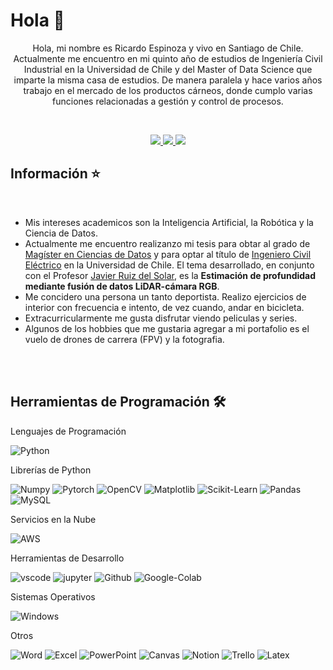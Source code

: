 # Hola 👋


<div align="center">

Hola, mi nombre es Ricardo Espinoza y vivo en Santiago de Chile. Actualmente me encuentro en mi quinto año de estudios de Ingeniería Civil Industrial en la Universidad de Chile y del Master of Data Science que imparte la misma casa de estudios. De manera paralela y hace varios años trabajo en el mercado de los productos cárneos, donde cumplo varias funciones relacionadas a gestión y control de procesos.   

</div>

<br>

<p align="center">
    <a href="www.linkedin.com/in/cristobalgf-76093b227">
        <img src="https://img.shields.io/badge/LinkedIn-0077B5?style=for-the-badge&logo=linkedin&logoColor=white"/>
    </a>
    <a href="mailto:cristobal.sebastian.guerra@gmail.com">
        <img src="https://img.shields.io/badge/Gmail-D14836?style=for-the-badge&logo=gmail&logoColor=white"/>
    </a>
    <a href="Curriculum_V2.pdf">
        <img src="https://img.shields.io/badge/Resume-Blue?style=for-the-badge&logoColor=white"/>
    </a>
</p>

## Información ⭐

<br>

- Mis intereses academicos son la Inteligencia Artificial, la Robótica y la Ciencia de Datos.
- Actualmente me encuentro realizanzo mi tesis para obtar al grado de [Magíster en Ciencias de Datos](http://mds.uchile.cl) y para optar al título de [Ingeniero Civil Eléctrico](https://www.die.cl/sitio/) en la Universidad de Chile. El tema desarrollado, en conjunto con el Profesor [Javier Ruiz del Solar](https://uchile.cl/portafolio-academico/portafolio-academico/academico/18188), es la **Estimación de profundidad mediante fusión de datos LiDAR-cámara RGB**.
- Me concidero una persona un tanto deportista. Realizo ejercicios de interior con frecuencia e intento, de vez cuando, andar en bicicleta.
- Extracurricularmente me gusta disfrutar viendo peliculas y series. 
- Algunos de los hobbies que me gustaria agregar a mi portafolio es el vuelo de drones de carrera (FPV) y la fotografia.

<br>
<br>

## Herramientas de Programación 🛠️

Lenguajes de Programación

![Python](https://img.shields.io/badge/Python-FFD43B?style=flat-square&logo=python&logoColor=blue)


Librerías de Python

![Numpy](https://img.shields.io/badge/Numpy-777BB4?style=flat-square&logo=Numpy&logoColor=white)
![Pytorch](https://img.shields.io/badge/PyTorch-EE4C2C?style=flat-square&logo=PyTorch&logoColor=white)
![OpenCV](https://img.shields.io/badge/OpenCV-5C3EE8?style=flat-square&logo=OpenCV&logoColor=white)
![Matplotlib](https://img.shields.io/badge/Matplotlib-239120?style=flat-square&logo=matplotlib&logoColor=white)
![Scikit-Learn](https://img.shields.io/badge/Scikit_Learn-F7931E?style=flat-square&logo=scikit-learn&logoColor=white)
![Pandas](https://img.shields.io/badge/Pandas-2C2D72?style=flat-square&logo=Pandas&logoColor=white)
![MySQL](https://img.shields.io/badge/MySQL-4479A1?style=flat-square&logo=MySQL&logoColor=white)


Servicios en la Nube

![AWS](https://img.shields.io/badge/Amazon_AWS-FF9900?style=flat-square&logo=amazonaws&logoColor=white)


Herramientas de Desarrollo

![vscode](https://img.shields.io/badge/VSCode-0078D4?style=flat-square&logo=visual%20studio%20code&logoColor=white)
![jupyter](https://img.shields.io/badge/Jupyter-F37626.svg?&style=flat-square&logo=Jupyter&logoColor=white)
![Github](https://img.shields.io/badge/GitHub-100000?style=flat-square&logo=github&logoColor=white)
![Google-Colab](https://img.shields.io/badge/Google_Colab-F9AB00?style=flat-square&logo=Google-Colab&logoColor=white)


Sistemas Operativos

![Windows](https://img.shields.io/badge/Windows-0078D6?style=flat-square&logo=windows&logoColor=white)


Otros

![Word](https://img.shields.io/badge/Microsoft_Word-2B579A?style=flat-square&logo=Microsoft-Word&logoColor=white)
![Excel](https://img.shields.io/badge/Microsoft_Excel-217346?style=flat-square&logo=Microsoft-Excel&logoColor=white)
![PowerPoint](https://img.shields.io/badge/Microsoft_PowerPoint-B7472A?style=flat-square&logo=Microsoft-PowerPoint&logoColor=white)
![Canvas](https://img.shields.io/badge/Canva-00C4CC?style=flat-square&logo=Canva&logoColor=white)
![Notion](https://img.shields.io/badge/Notion-000000?style=flat-square&logo=notion&logoColor=white)
![Trello](https://img.shields.io/badge/Trello-0052CC?style=flat-square&logo=visual%20studio%20code&logoColor=white)
![Latex](https://img.shields.io/badge/Latex-008080?style=flat-square&logo=Latex&logoColor=white)
